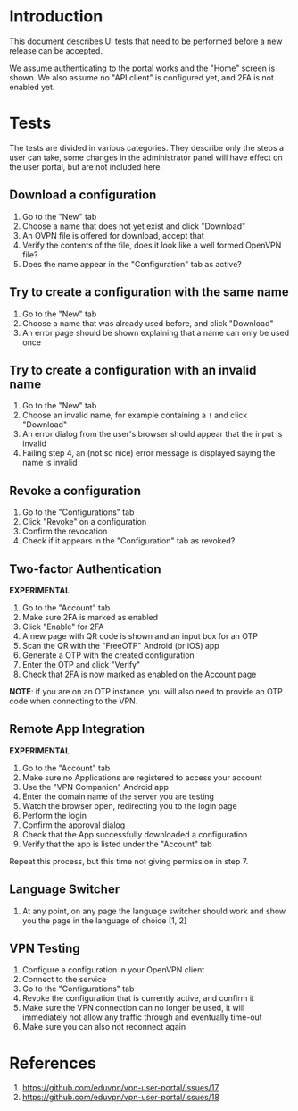# Introduction

This document describes UI tests that need to be performed before a new release
can be accepted. 

We assume authenticating to the portal works and the "Home" screen is shown. We 
also assume no "API client" is configured yet, and 2FA is not enabled yet.

# Tests

The tests are divided in various categories. They describe only the steps a 
user can take, some changes in the administrator panel will have effect on the
user portal, but are not included here.

## Download a configuration

1. Go to the "New" tab
2. Choose a name that does not yet exist and click "Download"
3. An OVPN file is offered for download, accept that
4. Verify the contents of the file, does it look like a well formed OpenVPN
   file?
5. Does the name appear in the "Configuration" tab as active?

## Try to create a configuration with the same name

1. Go to the "New" tab
2. Choose a name that was already used before, and click "Download"
3. An error page should be shown explaining that a name can only be used once

## Try to create a configuration with an invalid name

1. Go to the "New" tab
2. Choose an invalid name, for example containing a `!` and click "Download"
3. An error dialog from the user's browser should appear that the input is
   invalid
4. Failing step 4, an (not so nice) error message is displayed saying the 
   name is invalid

## Revoke a configuration

1. Go to the "Configurations" tab
2. Click "Revoke" on a configuration
3. Confirm the revocation
4. Check if it appears in the "Configuration" tab as revoked?

## Two-factor Authentication

**EXPERIMENTAL**

1. Go to the "Account" tab
2. Make sure 2FA is marked as enabled
3. Click "Enable" for 2FA
4. A new page with QR code is shown and an input box for an OTP
5. Scan the QR with the "FreeOTP" Android (or iOS) app
6. Generate a OTP with the created configuration
7. Enter the OTP and click "Verify" 
8. Check that 2FA is now marked as enabled on the Account page

**NOTE**: if you are on an OTP instance, you will also need to provide an OTP 
code when connecting to the VPN.

## Remote App Integration

**EXPERIMENTAL**

1. Go to the "Account" tab
2. Make sure no Applications are registered to access your account
3. Use the "VPN Companion" Android app
4. Enter the domain name of the server you are testing
5. Watch the browser open, redirecting you to the login page
6. Perform the login
7. Confirm the approval dialog
8. Check that the App successfully downloaded a configuration
9. Verify that the app is listed under the "Account" tab

Repeat this process, but this time not giving permission in step 7.

## Language Switcher

1. At any point, on any page the language switcher should work and show you 
   the page in the language of choice [1, 2]

## VPN Testing

1. Configure a configuration in your OpenVPN client
2. Connect to the service
3. Go to the "Configurations" tab
4. Revoke the configuration that is currently active, and confirm it
5. Make sure the VPN connection can no longer be used, it will immediately not 
   allow any traffic through and eventually time-out
6. Make sure you can also not reconnect again

# References

1. https://github.com/eduvpn/vpn-user-portal/issues/17
2. https://github.com/eduvpn/vpn-user-portal/issues/18
